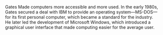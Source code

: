 
Gates Made computers more accessible and more used. In the early 1980s, Gates secured a deal with IBM to provide an operating system—MS-DOS—for its first personal computer, which became a standard for the industry. He later led the development of Microsoft Windows, which introduced a graphical user interface that made computing easier for the average user.
